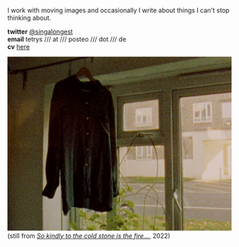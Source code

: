I work with moving images and occasionally I write about things I can't stop thinking about.  
  
**twitter** [@singalongest](https://twitter.com/singalongest)  
**email** tetrys /// at /// posteo /// dot /// de  
**cv** [here](https://www.rastko.co.uk/cv/)
  
![](/images/kindly.png) 
(still from [_So kindly to the cold stone is the fire..._](https://vimeo.com/660201404/4751f51044), 2022)
